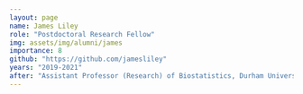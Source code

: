 ```yaml
---
layout: page
name: James Liley
role: "Postdoctoral Research Fellow"
img: assets/img/alumni/james
importance: 8
github: "https://github.com/jamesliley"
years: "2019-2021"
after: "Assistant Professor (Research) of Biostatistics, Durham University"
---
```

